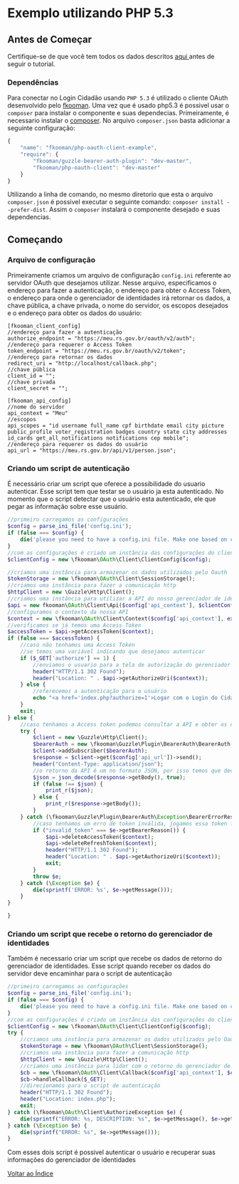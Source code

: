 # Exemplo utilizando PHP 5.3

## Antes de Começar

Certifique-se de que você tem todos os dados descritos [ aqui ](integration.md#basic_info) antes de seguir o tutorial.

### Dependências

Para conectar no Login Cidadão usando `PHP 5.3` é utilizado o cliente OAuth desenvolvido pelo [fkooman](https://github.com/fkooman/php-oauth-client). Uma vez que é usado php5.3 é possivel usar o `composer` para instalar o componente e suas dependecias. Primeiramente, é necessario instalar o [composer](https://getcomposer.org/).
No arquivo `composer.json` basta adicionar a seguinte configuração:

``` js
{
    "name": "fkooman/php-oauth-client-example", 
    "require": {
        "fkooman/guzzle-bearer-auth-plugin": "dev-master", 
        "fkooman/php-oauth-client": "dev-master"
    }
}
```

Utilizando a linha de comando, no mesmo diretorio que esta o arquivo `composer.json` é possivel executar o seguinte comando: `composer install --prefer-dist`. Assim o `composer` instalará o componente desejado e suas dependencias.

## Começando

### Arquivo de configuração

Primeiramente criamos um arquivo de configuração `config.ini` referente ao servidor OAuth que desejamos utilizar. Nesse arquivo, especificamos o endereço para fazer a autenticação, o endereço para obter o Access Token, o endereço para onde o gerenciador de identidades irá retornar os dados, a chave pública, a chave privada, o nome do servidor, os escopos desejados e o endereço para obter os dados do usuário:

```
[fkooman_client_config]
//endereço para fazer a autenticação
authorize_endpoint = "https://meu.rs.gov.br/oauth/v2/auth";
//endereço para requerer o Access Token
token_endpoint = "https://meu.rs.gov.br/oauth/v2/token";
//endereço para retornar os dados
redirect_uri = "http://localhost/callback.php";
//chave pública
client_id = "";
//chave privada
client_secret = "";

[fkooman_api_config]
//nome do servidor
api_context = "Meu"
//escopos
api_scopes = "id username full_name cpf birthdate email city picture public_profile voter_registration badges country state city addresses id_cards get_all_notifications notifications cep mobile";
//endereço para requerer os dados do usuário
api_url = "https://meu.rs.gov.br/api/v1/person.json";
```

### Criando um script de autenticação

É necessário criar um script que oferece a possibilidade do usuario autenticar. Esse script tem que testar se o usuário ja esta autenticado. No momento que o script detectar que o usuário esta autenticado, ele que pegar as informação sobre esse usuário.
 
``` php
//primeiro carregamos as configurações
$config = parse_ini_file('config.ini');
if (false === $config) {
    die('please you need to have a config.ini file. Make one based on config.ini.dist');
}
//com as configurações é criado um instância das configurações do cliente
$clientConfig = new \fkooman\OAuth\Client\ClientConfig($config);

//criamos uma instância para armazenar os dados utilizados pelo Oauth
$tokenStorage = new \fkooman\OAuth\Client\SessionStorage();
//criamos uma instância para fazer a comunicação http
$httpClient = new \Guzzle\Http\Client();
//criamos uma instância para utilizar a API do nosso gerenciador de identidades 
$api = new fkooman\OAuth\Client\Api($config['api_context'], $clientConfig, $tokenStorage, $httpClient);
//configuramos o contexto da nossa API
$context = new \fkooman\OAuth\Client\Context($config['api_context'], explode(" ", $config['api_scopes']));
//verificamos se já temos uma Access Token
$accessToken = $api->getAccessToken($context);
if (false === $accessToken) {
	//caso não tenhamos uma Access Token
	//se temos uma variável indicando que desejamos autenticar
    if ($_GET['authorize'] == 1) {        
    	//enviamos o usuario para a tela de autorização do gerenciador de identidades    
        header("HTTP/1.1 302 Found");
        header("Location: " . $api->getAuthorizeUri($context));
    } else {
    	//oferecemos a autenticação para o usuário
        echo "<a href='index.php?authorize=1'>Logar com o Login do Cidadao</a>";
    }
    exit;
} else {
	//caso tenhamos a Access token podemos consultar a API e obter os dados dele
    try {
        $client = new \Guzzle\Http\Client();
        $bearerAuth = new \fkooman\Guzzle\Plugin\BearerAuth\BearerAuth($accessToken->getAccessToken());
        $client->addSubscriber($bearerAuth);
        $response = $client->get($config['api_url'])->send();
        header("Content-Type: application/json");
        //o retorno da API é um no formato JSON, por isso temos que decodifica-la
        $json = json_decode($response->getBody(), true);
        if (false !== $json) {
            print_r($json);
        } else {
            print_r($response->getBody());
        }
    } catch (\fkooman\Guzzle\Plugin\BearerAuth\Exception\BearerErrorResponseException $e) {
    	//caso tenhamos um erro de token inválida, jogamos essa token fora, tentamos autenticar novamente
        if ("invalid_token" === $e->getBearerReason()) {            
            $api->deleteAccessToken($context);
            $api->deleteRefreshToken($context);            
            header("HTTP/1.1 302 Found");
            header("Location: " . $api->getAuthorizeUri($context));
            exit;
        }
        throw $e;
    } catch (\Exception $e) {
        die(sprintf('ERROR: %s', $e->getMessage()));
    }    
}

}
```

### Criando um script que recebe o retorno do gerenciador de identidades

Também é necessario criar um script que recebe os dados de retorno do gerenciador de identidades. Esse script quando receber os dados do servidor deve encaminhar para o script de autenticação

```php
//primeiro carregamos as configurações
$config = parse_ini_file('config.ini');
if (false === $config) {
    die('please you need to have a config.ini file. Make one based on config.ini.dist');
}
//com as configurações é criado um instância das configurações do cliente
$clientConfig = new \fkooman\OAuth\Client\ClientConfig($config);
try {
	//criamos uma instância para armazenar os dados utilizados pelo Oauth
    $tokenStorage = new \fkooman\OAuth\Client\SessionStorage();
    //criamos uma instância para fazer a comunicação http
    $httpClient = new \Guzzle\Http\Client();
    //criamos uma instância para lidar com o retorno do gerenciador de identidades
    $cb = new \fkooman\OAuth\Client\Callback($config['api_context'], $clientConfig, $tokenStorage, $httpClient);    
    $cb->handleCallback($_GET);
    //direcionamos para o script de autenticação
    header("HTTP/1.1 302 Found");
    header("Location: index.php");
    exit;
} catch (\fkooman\OAuth\Client\AuthorizeException $e) {
    die(sprintf("ERROR: %s, DESCRIPTION: %s", $e->getMessage(), $e->getDescription()));
} catch (\Exception $e) {
    die(sprintf("ERROR: %s", $e->getMessage()));
}
```

Com esses dois script é possivel autenticar o usuário e recuperar suas informações do gerenciador de identidades

[ Voltar ao Índice ](index.md)
